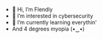 - 👋 Hi, I’m Flendly
- 👀 I’m interested in cybersecurity
- 🌱 I’m currently learning everythin'
-  And 4 degrees myopia (•‿•)
